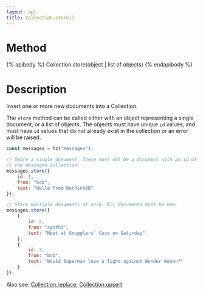 ```yaml
---
layout: api
title: Collection.store()
---
```


# Method

{% apibody %}
Collection.store(object | list of objects)
{% endapibody %}

# Description

Insert one or more new documents into a Collection.

The `store` method can be called either with an object representing a single document, or a list of objects. The objects must have unique `id` values, and must have `id` values that do not already exist in the collection or an error will be raised.

```js
const messages = hz("messages");

// Store a single document. There must not be a document with an id of 1 in
// the messages collection.
messages.store({
    id: 1,
    from: "bob",
    text: "Hello from RethinkDB"
});

// Store multiple documents at once. All documents must be new.
messages.store([
    {
        id: 2,
        from: "agatha",
        text: "Meet at Smugglers' Cove on Saturday"
    },
    {
        id: 3,
        from: "bob",
        text: "Would Superman lose a fight against Wonder Woman?"
    }
]);
```

Also see: [Collection.replace][cr], [Collection.upsert][cu]

[cr]: /api/collection-replace/
[cu]: /api/collection-upsert/
